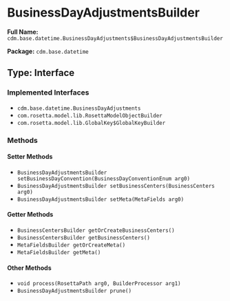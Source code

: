 # BusinessDayAdjustmentsBuilder

**Full Name:** `cdm.base.datetime.BusinessDayAdjustments$BusinessDayAdjustmentsBuilder`

**Package:** `cdm.base.datetime`

## Type: Interface

### Implemented Interfaces

- `cdm.base.datetime.BusinessDayAdjustments`
- `com.rosetta.model.lib.RosettaModelObjectBuilder`
- `com.rosetta.model.lib.GlobalKey$GlobalKeyBuilder`

### Methods

#### Setter Methods

- `BusinessDayAdjustmentsBuilder setBusinessDayConvention(BusinessDayConventionEnum arg0)`
- `BusinessDayAdjustmentsBuilder setBusinessCenters(BusinessCenters arg0)`
- `BusinessDayAdjustmentsBuilder setMeta(MetaFields arg0)`

#### Getter Methods

- `BusinessCentersBuilder getOrCreateBusinessCenters()`
- `BusinessCentersBuilder getBusinessCenters()`
- `MetaFieldsBuilder getOrCreateMeta()`
- `MetaFieldsBuilder getMeta()`

#### Other Methods

- `void process(RosettaPath arg0, BuilderProcessor arg1)`
- `BusinessDayAdjustmentsBuilder prune()`

